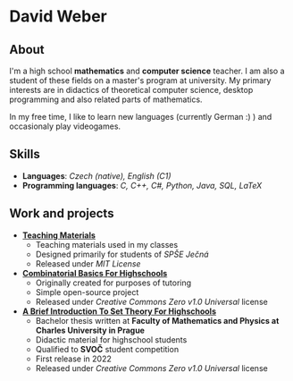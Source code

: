 # David Weber

## About
I'm a high school **mathematics** and **computer science** teacher. I am also a student of these fields on a master's program at university. My primary interests are in didactics of theoretical computer science, desktop programming and also related parts of mathematics.

In my free time, I like to learn new languages (currently German :) ) and occasionaly play videogames.

## Skills
- **Languages**: _Czech (native), English (C1)_
- **Programming languages**: _C, C++, C#, Python, Java, SQL, LaTeX_

## Work and projects
- [**Teaching Materials**](https://github.com/D4vEOFF/Teaching-Materials)
  - Teaching materials used in my classes
  - Designed primarily for students of *SPŠE Ječná*
  - Released under *MIT License*
- [**Combinatorial Basics For Highschools**](https://github.com/D4vEOFF/Combinatorial-Basics-For-Hishchools)
  - Originally created for purposes of tutoring
  - Simple open-source project
  - Released under *Creative Commons Zero v1.0 Universal* license
- [**A Brief Introduction To Set Theory For Highschools**](https://github.com/D4vEOFF/Brief-Introduction-To-Set-Theory-For-High-Schools)
  - Bachelor thesis written at **Faculty of Mathematics and Physics at Charles University in Prague**
  - Didactic material for highschool students
  - Qualified to **SVOČ** student competition
  - First release in 2022
  - Released under *Creative Commons Zero v1.0 Universal* license
